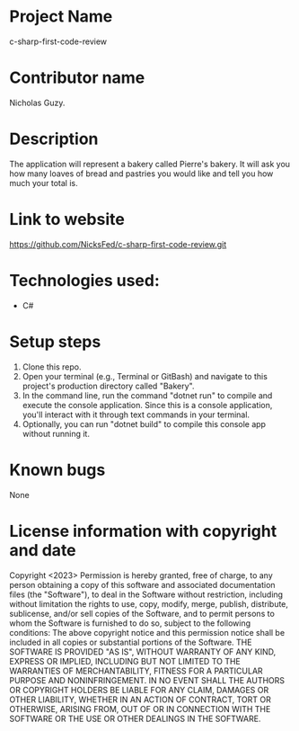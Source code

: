 # Project Name
c-sharp-first-code-review
# Contributor name
Nicholas Guzy.
# Description
The application will represent a bakery called Pierre's bakery. It will ask you how many loaves of bread and pastries you would like and tell you how much your total  is.
# Link to website
https://github.com/NicksFed/c-sharp-first-code-review.git
# Technologies used:
* C#
# Setup steps
1. Clone this repo.
2. Open your terminal (e.g., Terminal or GitBash) and navigate to this project's production directory called "Bakery".
3. In the command line, run the command "dotnet run" to compile and execute the console application. Since this is a console          application, you'll interact with it through text commands in your terminal.
4. Optionally, you can run "dotnet build" to compile this console app without running it.
# Known bugs
None
# License information with copyright and date
Copyright <2023> <Nicholas Guzy>
Permission is hereby granted, free of charge, to any person obtaining a copy of this software and associated documentation files (the "Software"), to deal in the Software without restriction, including without limitation the rights to use, copy, modify, merge, publish, distribute, sublicense, and/or sell copies of the Software, and to permit persons to whom the Software is furnished to do so, subject to the following conditions:
The above copyright notice and this permission notice shall be included in all copies or substantial portions of the Software.
THE SOFTWARE IS PROVIDED "AS IS", WITHOUT WARRANTY OF ANY KIND, EXPRESS OR IMPLIED, INCLUDING BUT NOT LIMITED TO THE WARRANTIES OF MERCHANTABILITY, FITNESS FOR A PARTICULAR PURPOSE AND NONINFRINGEMENT. IN NO EVENT SHALL THE AUTHORS OR COPYRIGHT HOLDERS BE LIABLE FOR ANY CLAIM, DAMAGES OR OTHER LIABILITY, WHETHER IN AN ACTION OF CONTRACT, TORT OR OTHERWISE, ARISING FROM, OUT OF OR IN CONNECTION WITH THE SOFTWARE OR THE USE OR OTHER DEALINGS IN THE SOFTWARE.
